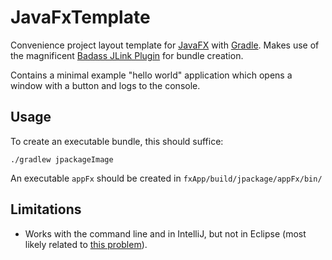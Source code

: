 # JavaFxTemplate
Convenience project layout template for [JavaFX](https://openjfx.io/) with [Gradle](https://gradle.org/). Makes use of the magnificent [Badass JLink Plugin](https://badass-jlink-plugin.beryx.org/) for bundle creation.

Contains a minimal example "hello world" application which opens a window with a button and logs to the console.

## Usage

To create an executable bundle, this should suffice:

`./gradlew jpackageImage`

An executable `appFx` should be created in `fxApp/build/jpackage/appFx/bin/`

## Limitations

- Works with the command line and in IntelliJ, but not in Eclipse (most likely related to [this problem](https://github.com/eclipse/buildship/issues/658)).
